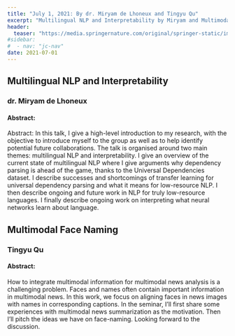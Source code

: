 ```yaml
---
title: "July 1, 2021: By dr. Miryam de Lhoneux and Tingyu Qu"
excerpt: "Multilingual NLP and Interpretability by Miryam and Multimodal Face Naming by Tingyu"
header:
  teaser: "https://media.springernature.com/original/springer-static/image/chp%3A10.1007%2F978-3-030-58323-1_2/MediaObjects/498432_1_En_2_Fig1_HTML.png"
#sidebar:
#  - nav: "jc-nav"
date: 2021-07-01
---
```


## Multilingual NLP and Interpretability

### dr. Miryam de Lhoneux

#### Abstract:
Abstract:
In this talk, I give a high-level introduction to my research, with the objective to introduce myself to the group as well as to help identify potential future collaborations.
The talk is organised around two main themes: multilingual NLP and interpretability.
I give an overview of the current state of multilingual NLP where I give arguments why dependency parsing is ahead of the game, thanks to the Universal Dependencies dataset.
I describe successes and shortcomings of transfer learning for universal dependency parsing and what it means for low-resource NLP.
I then describe ongoing and future work in NLP for truly low-resource languages. I finally describe ongoing work on interpreting what neural networks learn about language.

## Multimodal Face Naming

### Tingyu Qu

#### Abstract:
How to integrate multimodal information for multimodal news analysis is a challenging problem.
Faces and names often contain important information in multimodal news.
In this work, we focus on aligning faces in news images with names in corresponding captions.
In the seminar, I’ll first share some experiences with multimodal news summarization as the motivation.
Then I’ll pitch the ideas we have on face-naming. Looking forward to the discussion.